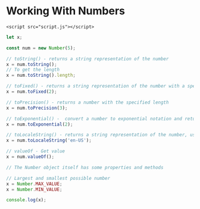 <!DOCTYPE html>
<html lang="en">
  <head>
    <meta charset="UTF-8" />
    <meta http-equiv="X-UA-Compatible" content="IE=edge" />
    <meta name="viewport" content="width=device-width, initial-scale=1.0" />
    <title>Working With Numbers</title>
  </head>
  <body>
    <h1>Working With Numbers</h1>

    <script src="script.js"></script>
  </body>
</html>

```js
let x;

const num = new Number(5);

// toString() - returns a string representation of the number
x = num.toString();
// To get the length
x = num.toString().length;

// toFixed() - returns a string representation of the number with a specified number of decimals
x = num.toFixed(2);

// toPrecision() - returns a number with the specified length
x = num.toPrecision(3);

// toExponential() -  convert a number to exponential notation and return its value as a string
x = num.toExponential(2);

// toLocaleString() - returns a string representation of the number, using the current locale
x = num.toLocaleString('en-US');

// valueOf - Get value
x = num.valueOf();

// The Number object itself has some properties and methods

// Largest and smallest possible number
x = Number.MAX_VALUE;
x = Number.MIN_VALUE;

console.log(x);
```


